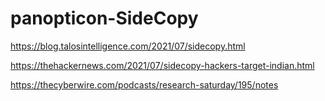 # panopticon-SideCopy

https://blog.talosintelligence.com/2021/07/sidecopy.html

https://thehackernews.com/2021/07/sidecopy-hackers-target-indian.html

https://thecyberwire.com/podcasts/research-saturday/195/notes
